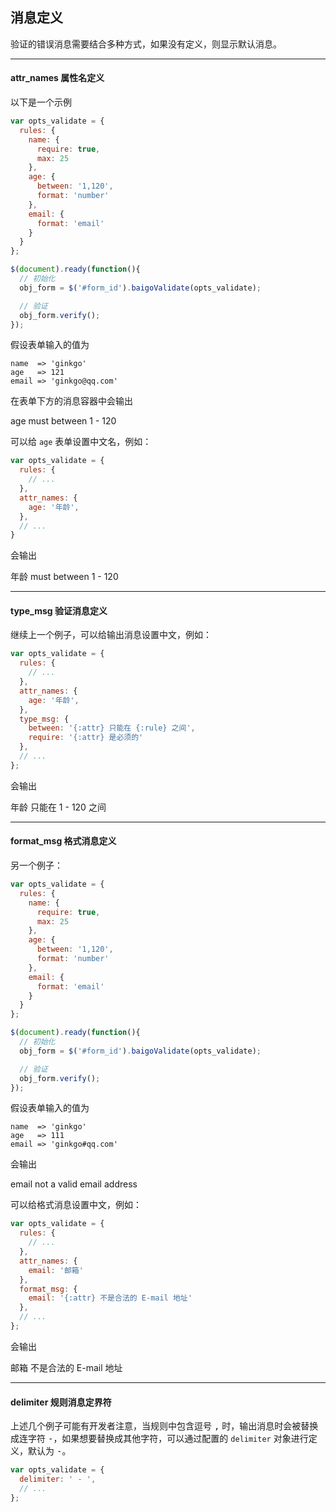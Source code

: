 ## 消息定义

验证的错误消息需要结合多种方式，如果没有定义，则显示默认消息。

----------

<span id="field"></span>

#### attr_names 属性名定义

以下是一个示例

``` javascript
var opts_validate = {
  rules: {
    name: {
      require: true,
      max: 25
    },
    age: {
      between: '1,120',
      format: 'number'
    },
    email: {
      format: 'email'
    }
  }
};

$(document).ready(function(){
  // 初始化
  obj_form = $('#form_id').baigoValidate(opts_validate);

  // 验证
  obj_form.verify();
});
```

假设表单输入的值为

```
name  => 'ginkgo'
age   => 121
email => 'ginkgo@qq.com'
```

在表单下方的消息容器中会输出

  age must between 1 - 120

可以给 `age` 表单设置中文名，例如：

``` javascript
var opts_validate = {
  rules: {
    // ...
  },
  attr_names: {
    age: '年龄',
  },
  // ...
}
```

会输出

  年龄 must between 1 - 120

----------

<span id="message"></span>

#### type_msg 验证消息定义

继续上一个例子，可以给输出消息设置中文，例如：

``` javascript
var opts_validate = {
  rules: {
    // ...
  },
  attr_names: {
    age: '年龄',
  },
  type_msg: {
    between: '{:attr} 只能在 {:rule} 之间',
    require: '{:attr} 是必须的'
  },
  // ...
};
```

会输出

  年龄 只能在 1 - 120 之间

----------

<span id="format"></span>

#### format_msg 格式消息定义

另一个例子：

``` javascript
var opts_validate = {
  rules: {
    name: {
      require: true,
      max: 25
    },
    age: {
      between: '1,120',
      format: 'number'
    },
    email: {
      format: 'email'
    }
  }
};

$(document).ready(function(){
  // 初始化
  obj_form = $('#form_id').baigoValidate(opts_validate);

  // 验证
  obj_form.verify();
});
```

假设表单输入的值为

```
name  => 'ginkgo'
age   => 111
email => 'ginkgo#qq.com'

```

会输出

  email not a valid email address

可以给格式消息设置中文，例如：

``` javascript
var opts_validate = {
  rules: {
    // ...
  },
  attr_names: {
    email: '邮箱'
  },
  format_msg: {
    email: '{:attr} 不是合法的 E-mail 地址'
  },
  // ...
};
```

会输出

  邮箱 不是合法的 E-mail 地址

----------

#### delimiter 规则消息定界符

上述几个例子可能有开发者注意，当规则中包含逗号 <kbd>,</kbd> 时，输出消息时会被替换成连字符 <kbd>-</kbd>，如果想要替换成其他字符，可以通过配置的 `delimiter` 对象进行定义，默认为 <kbd>-</kbd>。

``` javascript
var opts_validate = {
  delimiter: ' - ',
  // ...
};
```
